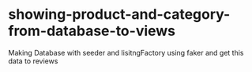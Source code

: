 # showing-product-and-category-from-database-to-views
Making Database  with seeder and lisitngFactory using faker and get this data to reviews
